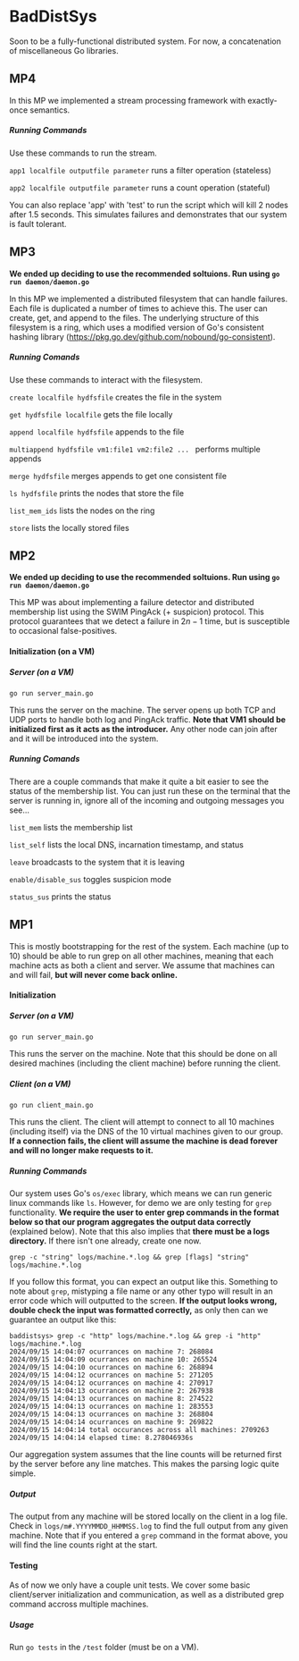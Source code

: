 # BadDistSys

Soon to be a fully-functional distributed system. For now, a concatenation of miscellaneous Go libraries.

## MP4

In this MP we implemented a stream processing framework with exactly-once semantics.

##### Running Commands
Use these commands to run the stream.

`app1 localfile outputfile parameter` runs a filter operation (stateless)

`app2 localfile outputfile parameter` runs a count operation (stateful)

You can also replace 'app' with 'test' to run the script which will kill 2 nodes after 1.5 seconds. This simulates failures and demonstrates that our system is fault tolerant.


## MP3

**We ended up deciding to use the recommended soltuions. Run using `go run daemon/daemon.go`**

In this MP we implemented a distributed filesystem that can handle failures. Each file is duplicated a number of times to achieve this. The user can create, get, and append to the files. The underlying structure of this filesystem is a ring, which uses a modified version of Go's consistent hashing library (https://pkg.go.dev/github.com/nobound/go-consistent).

##### Running Comands
Use these commands to interact with the filesystem.

`create localfile hydfsfile` creates the file in the system

`get hydfsfile localfile` gets the file locally

`append localfile hydfsfile` appends to the file

`multiappend hydfsfile vm1:file1 vm2:file2 ... ` performs multiple appends

`merge hydfsfile` merges appends to get one consistent file

`ls hydfsfile` prints the nodes that store the file

`list_mem_ids` lists the nodes on the ring

`store` lists the locally stored files


## MP2

**We ended up deciding to use the recommended soltuions. Run using `go run daemon/daemon.go`**

This MP was about implementing a failure detector and distributed membership list using the SWIM PingAck (+ suspicion) protocol. This protocol guarantees that we detect a failure in $2n-1$ time, but is susceptible to occasional false-positives.

#### Initialization (on a VM)
##### Server (on a VM)

```
go run server_main.go
```
This runs the server on the machine. The server opens up both TCP and UDP ports to handle both log and PingAck traffic. **Note that VM1 should be initialized first as it acts as the introducer.** Any other node can join after and it will be introduced into the system.

##### Running Comands
There are a couple commands that make it quite a bit easier to see the status of the membership list. You can just run these on the terminal that the server is running in, ignore all of the incoming and outgoing messages you see...

`list_mem` lists the membership list

`list_self` lists the local DNS, incarnation timestamp, and status

`leave` broadcasts to the system that it is leaving

`enable/disable_sus` toggles suspicion mode

`status_sus` prints the status

## MP1
This is mostly bootstrapping for the rest of the system. Each machine (up to 10) should be able to run grep on all other machines, meaning that each machine acts as both a client and server. We assume that machines can and will fail, **but will never come back online.**

#### Initialization
##### Server (on a VM)

```
go run server_main.go
```
This runs the server on the machine. Note that this should be done on all desired machines (including the client machine) before running the client.

##### Client (on a VM)

```
go run client_main.go
```
This runs the client. The client will attempt to connect to all 10 machines (including itself) via the DNS of the 10 virtual machines given to our group. **If a connection fails, the client will assume the machine is dead forever and will no longer make requests to it.**

##### Running Commands
Our system uses Go's `os/exec` library, which means we can run generic linux commands like `ls`. However, for demo we are only testing for `grep` functionality. **We require the user to enter grep commands in the format below so that our program aggregates the output data correctly** (explained below). Note that this also implies that **there must be a logs directory.** If there isn't one already, create one now.
```
grep -c "string" logs/machine.*.log && grep [flags] "string" logs/machine.*.log
```
If you follow this format, you can expect an output like this. Something to note about `grep`, mistyping a file name or any other typo will result in an error code which will outputted to the screen. **If the output looks wrong, double check the input was formatted correctly,** as only then can we guarantee an output like this:
```
baddistsys> grep -c "http" logs/machine.*.log && grep -i "http" logs/machine.*.log
2024/09/15 14:04:07 ocurrances on machine 7: 268084
2024/09/15 14:04:09 ocurrances on machine 10: 265524
2024/09/15 14:04:10 ocurrances on machine 6: 268894
2024/09/15 14:04:12 ocurrances on machine 5: 271205
2024/09/15 14:04:12 ocurrances on machine 4: 270917
2024/09/15 14:04:13 ocurrances on machine 2: 267938
2024/09/15 14:04:13 ocurrances on machine 8: 274522
2024/09/15 14:04:13 ocurrances on machine 1: 283553
2024/09/15 14:04:13 ocurrances on machine 3: 268804
2024/09/15 14:04:14 ocurrances on machine 9: 269822
2024/09/15 14:04:14 total occurances across all machines: 2709263
2024/09/15 14:04:14 elapsed time: 8.278046936s
```
Our aggregation system assumes that the line counts will be returned first by the server before any line matches. This makes the parsing logic quite simple.
##### Output
The output from any machine will be stored locally on the client in a log file. Check in `logs/m#.YYYYMMDD_HHMMSS.log` to find the full output from any given machine. Note that if you entered a `grep` command in the format above, you will find the line counts right at the start.

#### Testing
As of now we only have a couple unit tests. We cover some basic client/server initialization and communication, as well as a distributed grep command accross multiple machines.
##### Usage
Run `go tests` in the `/test` folder (must be on a VM). 
